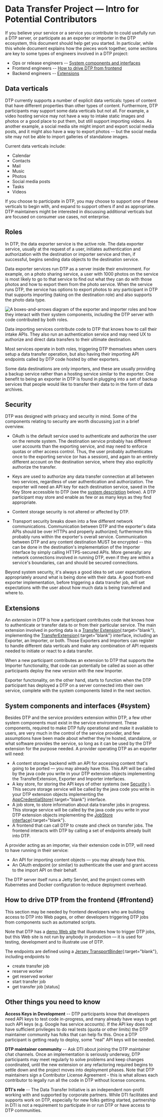 # Data Transfer Project &mdash; Intro for Potential Contributors

If you believe your service or a service you contribute to could usefully run a DTP server, or participate as an exporter or importer in the DTP ecosystem, this document should help get you started. In particular, while this whole document explains how the pieces work together, some sections are key to some types of engineers involved in a DTP project:
 * Ops or release engineers -- [System components and interfaces](#system)
 * Frontend engineers -- [How to drive DTP from frontend ](#frontend)
 * Backend engineers -- [Extensions](#extensions)

## Data verticals

DTP currently supports a number of explicit data verticals: types of content that have different properties than other types of content.  Furthermore, DTP participants may support some data verticals but not all.  For example, a video hosting service may not have a way to intake static images and photos or a good place to put them, but still support importing videos.  As another example, a social media site might import and export social media posts, and it might also have a way to export photos -- but the social media site may not be able to import galleries of standalone images.

Current data verticals include:
 * Calendar
 * Contacts
 * Mail
 * Music
 * Photos
 * Social media posts
 * Tasks
 * Videos

If you choose to participate in DTP, you may choose to support one of these verticals to begin with, and expand to support others if and as appropriate.  DTP maintainers might be interested in discussing additional verticals but are focused on consumer use cases, not enterprise.

## Roles

In DTP, the data exporter service is the active role.  The data exporter service, usually at the request of a user, initiates authentication and authorization with the destination or importer service and then, if successful, begins sending data objects to the destination service.

Data exporter services run DTP as a server inside their environment.  For example, on a photo sharing service, a user with 1000 photos on the service is most likely to go to that service to find out what they can do with those photos and how to export them from the photo service.  When the service runs DTP, the service has options to export photos to any participant in DTP that supports importing (taking on the destination role) and also supports the photo data type.

<img title="DTP Architecture" alt="A boxes-and-arrows diagram of the exporter and importer roles and how they interact with their system components, including the DTP server with code contributed by both roles." src="/images/DTP architecture.png"/>

Data importing services contribute code to DTP that knows how to call their intake APIs.  They also run an authentication service and may need UX to authorize and direct data transfers to their ultimate destination.

Most services operate in both roles, triggering DTP themselves when users setup a data transfer operation, but also having their importing API endpoints called by DTP code hosted by other exporters.

Some data destinations are only importers, and these are usually providing a backup service rather than a hosting service similar to the exporter.  One benefit to being an exporter in DTP is found in plugging into a set of backup services that people would like to transfer their data to in the form of data archives.

## Security

DTP was designed with privacy and security in mind.  Some of the components relating to security are worth discussing just in a brief overview.

* OAuth is the default service used to authenticate and authorize the user on the remote system.  The destination service probably has different user accounts than the exporting service, and may need to enforce quotas or other access control.  Thus, the user probably authenticates once to the exporting service (or has a session), and again to an entirely different account on the destination service, where they also explicitly authorize the transfer.

* Keys are used to authorize any data transfer connection at all between two services, regardless of user authentication and authorization.  The exporter will need an API key for each destination service, saved in the Key Store accessible to DTP (see the [system description](#system) below).  A DTP participant may store and enable as few or as many keys as they find appropriate.

* Content storage security is not altered or affected by DTP.

* Transport security breaks down into a few different network communications.  Communication between DTP and the exporter's data APIs should be over HTTPs and properly authorized; furthermore this probably runs within the exporter's overall service.  Communication between DTP and any content destination MUST be encrypted -- this can be done in the destination's implementation of the Importer interface by simply calling HTTPS-secured APIs. More generally: any network connections involved in running DTP, even if they are within a service's boundaries, can and should be secured connections.

Beyond system security, it's always a good idea to set user expectations appropriately around what is being done with their data.  A good front-end exporter implementation, before triggering a data transfer job, will set expectations with the user about how much data is being transfered and where to.

## Extensions

An *extension* in DTP is how a participant contributes code that knows how to authenticate or transfer data to or from their particular service.  The main extension involved in porting data is a [Transfer Extension](https://github.com/google/data-transfer-project/tree/master/extensions/data-transfer){:target="blank"}, implementing the [TransferExtension](https://github.com/google/data-transfer-project/blob/master/portability-spi-transfer/src/main/java/org/datatransferproject/spi/transfer/extension/TransferExtension.java){:target="blank"} interface, including an Exporter, an Importer, or both.  Those Exporters and Importers can register to handle different data verticals and make any combination of API requests needed to initiate or react to a data transfer.

When a new participant contributes an extension to DTP that supports the Importer functionality, that code can potentially be called as soon as other participants deploy the new version with the new Importer.

Exporter functonality, on the other hand, starts to function when the DTP participant has deployed a DTP on a server connected into their own service, complete with the system components listed in the next section.

## System components and interfaces {#system}

Besides DTP and the service providers extension within DTP, a few other system components must exist in the service environment.  These components, required to make DTP fully operational and make it available to users, are very much in the control of the service provider, and few assumptions have been made about whether they're hosted, standalone, or what software provides the service, so long as it can be used by the DTP extension for the purpose needed.  A provider operating DTP as an exporter will need:

* A content storage backend with an API for accessing content that's going to be ported &mdash; you may already have this.  This API will be called by the java code you write in your DTP extension objects implementing the TransferExtension,  Exporter and Importer interfaces.
* A key store, for storing the API keys of other systems (see [Security](#security) ).  This secure storage service will be called by the java code you write in your DTP extension objects implementing the [AppCredentialStore](https://github.com/google/data-transfer-project/blob/master/portability-spi-cloud/src/main/java/org/datatransferproject/spi/cloud/storage/AppCredentialStore.java){:target="blank"} interface.
* A job store, to store information about data transfer jobs in progress.  This storage service will be called by the java code you write in your DTP extension objects implementing the [JobStore interface](https://github.com/google/data-transfer-project/blob/master/portability-spi-cloud/src/main/java/org/datatransferproject/spi/cloud/storage/JobStore.java){:target="blank"}.
* A frontend that can call DTP to create and check on transfer jobs.  The frontend interacts with DTP by calling a set of endpoints already built into DTP.

A provider acting as an importer, via their extension code in DTP, will need to have running in their service:
* An API for importing content objects &mdash; you may already have this.
* An OAuth endpoint (or similar) to authenticate the user and grant access to the import API on their behalf.

The DTP server itself runs a Jetty Servlet, and the project comes with Kubernetes and Docker configuration to reduce deployment overhead.

## How to drive DTP from the frontend {#frontend} 

This section may be needed by frontend developers who are building access to DTP into Web pages, or other developers triggering DTP jobs from components such as automated scripts.

Note that DTP has a [demo Web site](https://github.com/google/data-transfer-project/tree/master/distributions/demo-server) that illustrates how to trigger DTP jobs, but this Web site is not run by anybody in production &mdash; it is used for testing, development and to illustrate use of DTP.

The endpoints are defined using a [Jersey TransportBinder](https://github.com/google/data-transfer-project/blob/master/extensions/transport/portability-transport-jettyrest/src/main/java/org/datatransferproject/transport/jettyrest/rest/JerseyTransportBinder.java){:target="blank"}, including endpoints to
* create transfer job
* reserve worker
* get reserved worker
* start transfer job
* get transfer job \[status\]

## Other things you need to know

**Access Keys in Development** -- DTP participants know that developers need API keys to test code in-progress, and many already have ways to get such API keys (e.g. Google has service accounts).  If the API key does not have sufficient privileges to do real tests (quota or other limits) the DTP maintainer community has folks that can help fix this.  Once a DTP participant is getting ready to deploy, some "real" API keys will be needed.

**DTP maintainer community** -- Ask DTI about joining the DTP maintainer chat channels.  Once an implementation is seriously underway, DTP participants may meet regularly to solve problems and keep changes coordinated, until the new extension or any refactoring required begins to settle down and the project moves into deployment phases.  Note that DTP maintainers sign a Contributor License Agreement - this is what allows each contributor to legally run all the code in DTP without license concerns.

**DTI's role** -- The Data Transfer Initiative is an independent non-profit working with and supported by corporate partners.  While DTI facilitates and supports work on DTP, especially for new folks getting started, partnership in DTI is not a requirement to participate in or run DTP or have access to DTP communities.
